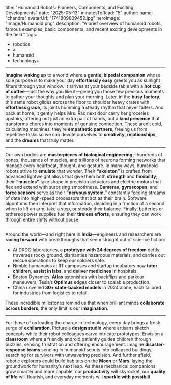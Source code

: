 title: "Humanoid Robots: Pioneers, Components, and Exciting Developments"
date: "2025-05-13"
minutesToRead: "5"
author:
  name: "chandra"
  avatarUrl: "1741809809452.jpg"
heroImage: "Image/Humanoid.png"
description: "A brief overview of humanoid robots, famous examples, basic components, and recent exciting developments in the field."
tags:
  - robotics
  - ai
  - humanoid
  - technology+
---

**Imagine waking up** to a world where a **gentle, bipedal companion** whose sole purpose is to make your day **effortlessly easy** greets you as sunlight filters through your window. It arrives at your bedside table with a **hot cup of coffee**—just the way you like it—giving you those few precious moments to gather your thoughts and plan your morning. Later, in the **busy factory**, this same robot glides across the floor to shoulder heavy crates with **effortless grace**, its joints humming a steady rhythm that never falters. And back at home, it gently helps Mrs. Rao next door carry her groceries upstairs, offering not just an extra pair of hands, but a **kind presence** that transforms chores into moments of genuine connection. These aren’t cold, calculating machines; they’re **empathetic partners**, freeing us from repetitive tasks so we can devote ourselves to **creativity**, **relationships**, and the **dreams** that truly matter.

---

Our own bodies are **masterpieces of biological engineering**—hundreds of bones, thousands of muscles, and trillions of neurons forming networks that manage every heartbeat, thought, and gesture. In many ways, humanoid robots strive to **emulate** that wonder. Their **“skeleton”** is crafted from advanced lightweight alloys that give them both **strength** and **flexibility**; their **“muscles”** take shape in precision actuators and electric motors that flex and extend with surprising smoothness. **Cameras**, **gyroscopes**, and **force sensors** serve as their **“nervous system,”** constantly feeding streams of data into high-speed processors that act as their brain. Software algorithms then interpret that information, deciding in a fraction of a second when to lift an arm, take a step, or steady their balance. Finally, batteries or tethered power supplies fuel their **tireless efforts**, ensuring they can work through entire shifts without pause.

---

Around the world—and right here in **India**—engineers and researchers are **racing forward** with breakthroughs that seem straight out of science fiction:

- At DRDO laboratories, a **prototype with 24 degrees of freedom** deftly traverses rocky ground, dismantles hazardous materials, and carries out rescue operations to keep our soldiers safe.  
- Nimble humanoids at IIT campuses and startup incubators now **tutor children**, **assist in labs**, and **deliver medicines** in hospitals.  
- Boston Dynamics’ **Atlas** astonishes with backflips and parkour maneuvers; Tesla’s **Optimus** edges closer to scalable production.  
- China unveiled **30+ state-backed models** in 2024 alone, each tailored for industries from logistics to retail.

These incredible milestones remind us that when brilliant minds **collaborate across borders**, the only limit is our **imagination**.

---

For those of us leading the charge in technology, every day brings a fresh surge of **exhilaration**. Picture a **design studio** where artisans sketch concepts while their robot colleagues carve intricate prototypes. Envision a **classroom** where a friendly android patiently guides children through puzzles, sensing frustration and offering encouragement. Imagine **disaster-response teams** sending in humanoid scouts into collapsed buildings, searching for survivors with unwavering precision. And further afield, robotic explorers could build habitats on the **Moon** or **Mars**, laying the groundwork for humanity’s next leap. As these mechanical companions grow smarter and more capable, our **productivity** will skyrocket, our **quality of life** will flourish, and everyday moments will **sparkle with possibili**








